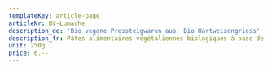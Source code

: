 ```yaml
---
templateKey: article-page
articleNr: BV-Lumache
description_de: 'Bio vegane Pressteigwaren aus: Bio Hartweizengriess'
description_fr: Pâtes alimentaires végétaliennes biologiques à base de semoule de blé dur bio
unit: 250g
price: 6.--
---
```


